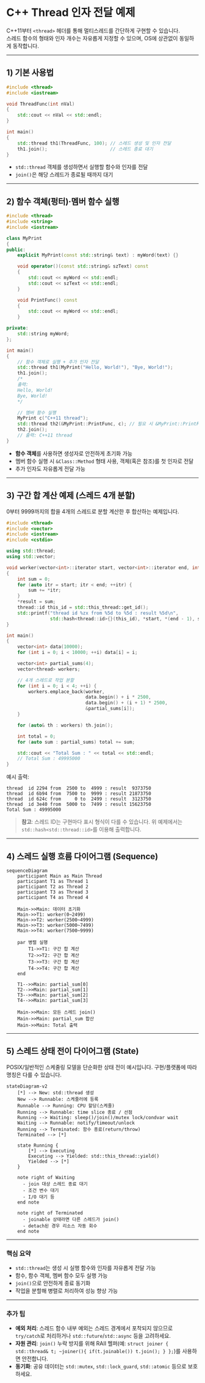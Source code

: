 # C++ Thread 인자 전달 예제

C++11부터 `<thread>` 헤더를 통해 멀티스레드를 간단하게 구현할 수 있습니다.  
스레드 함수의 형태와 인자 개수는 자유롭게 지정할 수 있으며, OS에 상관없이 동일하게 동작합니다.

---

## 1) 기본 사용법

```cpp
#include <thread>
#include <iostream>

void ThreadFunc(int nVal)
{
    std::cout << nVal << std::endl;
}

int main()
{
    std::thread th1(ThreadFunc, 100); // 스레드 생성 및 인자 전달
    th1.join();                       // 스레드 종료 대기
}
```

- `std::thread` 객체를 생성하면서 실행할 함수와 인자를 전달
- `join()`은 해당 스레드가 종료될 때까지 대기

---

## 2) 함수 객체(펑터)·멤버 함수 실행

```cpp
#include <thread>
#include <string>
#include <iostream>

class MyPrint
{
public:
    explicit MyPrint(const std::string& text) : myWord(text) {}

    void operator()(const std::string& szText) const
    {
        std::cout << myWord << std::endl;
        std::cout << szText << std::endl;
    }

    void PrintFunc() const
    {
        std::cout << myWord << std::endl;
    }

private:
    std::string myWord;
};

int main()
{
    // 함수 객체로 실행 + 추가 인자 전달
    std::thread th1(MyPrint("Hello, World!"), "Bye, World!");
    th1.join();
    /*
    출력:
    Hello, World!
    Bye, World!
    */

    // 멤버 함수 실행
    MyPrint c("C++11 thread");
    std::thread th2(&MyPrint::PrintFunc, c); // 필요 시 &MyPrint::PrintFunc, std::ref(c) 가능
    th2.join();
    // 출력: C++11 thread
}
```

- **함수 객체**를 사용하면 생성자로 안전하게 초기화 가능
- 멤버 함수 실행 시 `&Class::Method` 형태 사용, 객체(혹은 참조)를 첫 인자로 전달
- 추가 인자도 자유롭게 전달 가능

---

## 3) 구간 합 계산 예제 (스레드 4개 분할)

0부터 9999까지의 합을 4개의 스레드로 분할 계산한 후 합산하는 예제입니다.

```cpp
#include <thread>
#include <vector>
#include <iostream>
#include <cstdio>

using std::thread;
using std::vector;

void worker(vector<int>::iterator start, vector<int>::iterator end, int* result)
{
    int sum = 0;
    for (auto itr = start; itr < end; ++itr) {
        sum += *itr;
    }
    *result = sum;
    thread::id this_id = std::this_thread::get_id();
    std::printf("thread id %zx from %5d to %5d : result %5d\n",
                std::hash<thread::id>{}(this_id), *start, *(end - 1), sum);
}

int main()
{
    vector<int> data(10000);
    for (int i = 0; i < 10000; ++i) data[i] = i;

    vector<int> partial_sums(4);
    vector<thread> workers;

    // 4개 스레드로 작업 분할
    for (int i = 0; i < 4; ++i) {
        workers.emplace_back(worker,
                             data.begin() + i * 2500,
                             data.begin() + (i + 1) * 2500,
                             &partial_sums[i]);
    }

    for (auto& th : workers) th.join();

    int total = 0;
    for (auto sum : partial_sums) total += sum;

    std::cout << "Total Sum : " << total << std::endl;
    // Total Sum : 49995000
}
```

예시 출력:
```
thread  id 2294 from  2500 to  4999 : result  9373750
thread  id 6b94 from  7500 to  9999 : result 21873750
thread  id 624c from     0 to  2499 : result  3123750
thread  id 3e40 from  5000 to  7499 : result 15623750
Total Sum : 49995000
```

> **참고**: 스레드 ID는 구현마다 표시 형식이 다를 수 있습니다. 위 예제에서는 `std::hash<std::thread::id>`를 이용해 출력합니다.

---

## 4) 스레드 실행 흐름 다이어그램 (Sequence)


```mermaid
sequenceDiagram
    participant Main as Main Thread
    participant T1 as Thread 1
    participant T2 as Thread 2
    participant T3 as Thread 3
    participant T4 as Thread 4

    Main->>Main: 데이터 초기화
    Main->>T1: worker(0~2499)
    Main->>T2: worker(2500~4999)
    Main->>T3: worker(5000~7499)
    Main->>T4: worker(7500~9999)

    par 병렬 실행
        T1->>T1: 구간 합 계산
        T2->>T2: 구간 합 계산
        T3->>T3: 구간 합 계산
        T4->>T4: 구간 합 계산
    end

    T1-->>Main: partial_sum[0]
    T2-->>Main: partial_sum[1]
    T3-->>Main: partial_sum[2]
    T4-->>Main: partial_sum[3]

    Main->>Main: 모든 스레드 join()
    Main->>Main: partial_sum 합산
    Main->>Main: Total 출력
```

---

## 5) 스레드 상태 전이 다이어그램 (State)

POSIX/일반적인 스케줄링 모델을 단순화한 상태 전이 예시입니다. 구현/플랫폼에 따라 명칭은 다를 수 있습니다.

```mermaid
stateDiagram-v2
    [*] --> New: std::thread 생성
    New --> Runnable: 스케줄러에 등록
    Runnable --> Running: CPU 할당(스케줄)
    Running --> Runnable: time slice 종료 / 선점
    Running --> Waiting: sleep()/join()/mutex lock/condvar wait
    Waiting --> Runnable: notify/timeout/unlock
    Running --> Terminated: 함수 종료(return/throw)
    Terminated --> [*]

    state Running {
        [*] --> Executing
        Executing --> Yielded: std::this_thread::yield()
        Yielded --> [*]
    }

    note right of Waiting
      - join 대상 스레드 종료 대기
      - 조건 변수 대기
      - I/O 대기 등
    end note

    note right of Terminated
      - joinable 상태라면 다른 스레드가 join()
      - detach된 경우 리소스 자동 회수
    end note
```

---

### 핵심 요약
- `std::thread`는 생성 시 실행 함수와 인자를 자유롭게 전달 가능
- 함수, 함수 객체, 멤버 함수 모두 실행 가능
- `join()`으로 안전하게 종료 동기화
- 작업을 분할해 병렬로 처리하여 성능 향상 가능

---

### 추가 팁
- **예외 처리**: 스레드 함수 내부 예외는 스레드 경계에서 포착되지 않으므로 `try/catch`로 처리하거나 `std::future`/`std::async` 등을 고려하세요.
- **자원 관리**: `join()` 누락 방지를 위해 RAII 헬퍼(예: `struct joiner { std::thread& t; ~joiner(){ if(t.joinable()) t.join(); } };`)를 사용하면 안전합니다.
- **동기화**: 공유 데이터는 `std::mutex`, `std::lock_guard`, `std::atomic` 등으로 보호하세요.
